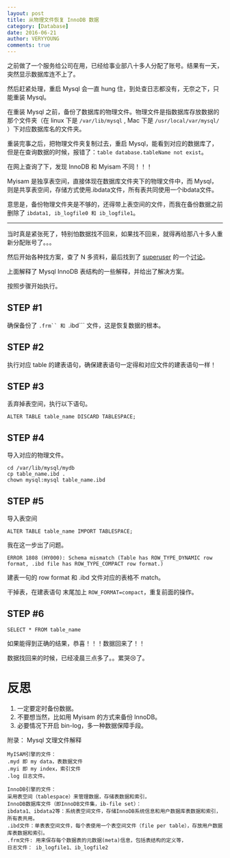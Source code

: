 ```yaml
---
layout: post
title: 从物理文件恢复 InnoDB 数据
category: [Database]
date: 2016-06-21
author: VERYYOUNG
comments: true
---
```


之前做了一个服务给公司在用，已经给事业部八十多人分配了账号。结果有一天，突然显示数据库连不上了。

然后赶紧处理，重启 Mysql 会一直 hung 住，到处查日志都没有，无奈之下，只能重装 Mysql。


在重装 Mysql 之前，备份了数据库的物理文件。物理文件是指数据库存放数据的那个文件夹（在 linux 下是 ```/var/lib/mysql```
, Mac 下是 ```/usr/local/var/mysql/``` ）下对应数据库名的文件夹。

重装完事之后，把物理文件夹复制过去，重启 Mysql，能看到对应的数据库了，但是在查询数据的时候，报错了：```table database.tableName not exist```。

<!-- more -->


在网上查询了下，发现 InnoDB 和 Myisam 不同！！！

Myisam 是独享表空间，直接体现在数据库文件夹下的物理文件中，而 Mysql，则是共享表空间，存储方式使用.ibdata文件，所有表共同使用一个ibdata文件。


意思是，备份物理文件夹是不够的，还得带上表空间的文件，而我在备份数据之前删除了 ```ibdata1, ib_logfile0 和 ib_logfile1```。


---- 

当时真是紧张死了，特别怕数据找不回来，如果找不回来，就得再给那八十多人重新分配账号了。。。

然后开始各种找方案，查了 N 多资料，最后找到了 [superuser](https://superuser.com) 的一个[讨论](https://superuser.com/questions/675445/mysql-innodb-lost-tables-but-files-exist)。

上面解释了 Mysql InnoDB 表结构的一些解释，并给出了解决方案。

按照步骤开始执行。

## STEP #1

确保备份了 ```.frm`` 和 ```.ibd``` 文件，这是恢复数据的根本。

## STEP #2

执行对应 table 的建表语句，确保建表语句一定得和对应文件的建表语句一样！

## STEP #3

丢弃掉表空间，执行以下语句。

```
ALTER TABLE table_name DISCARD TABLESPACE;

```

## STEP #4

导入对应的物理文件。

```
cd /var/lib/mysql/mydb
cp table_name.ibd .
chown mysql:mysql table_name.ibd

```

## STEP #5

导入表空间

```ALTER TABLE table_name IMPORT TABLESPACE; ```

我在这一步出了问题。

```
ERROR 1808 (HY000): Schema mismatch (Table has ROW_TYPE_DYNAMIC row format, .ibd file has ROW_TYPE_COMPACT row format.)

```

建表一句的 row format 和 .ibd 文件对应的表格不 match。

干掉表，在建表语句 末尾加上 ```ROW_FORMAT=compact```，重复前面的操作。


## STEP #6

```SELECT * FROM table_name```

如果能得到正确的结果，恭喜！！！数据回来了！！

数据找回来的时候，已经凌晨三点多了。。累哭😢了。

# 反思

1.  一定要定时备份数据。
2.  不要想当然，比如用 Myisam 的方式来备份 InnoDB。
3.  必要情况下开启 bin-log，多一种数据保障手段。


附录： Mysql 文理文件解释

```
MyISAM引擎的文件：
.myd 即 my data，表数据文件
.myi 即 my index，索引文件
.log 日志文件。
```
```
InnoDB引擎的文件：
采用表空间（tablespace）来管理数据，存储表数据和索引，
InnoDB数据库文件（即InnoDB文件集，ib-file set）：
ibdata1、ibdata2等：系统表空间文件，存储InnoDB系统信息和用户数据库表数据和索引，所有表共用。
.ibd文件：单表表空间文件，每个表使用一个表空间文件（file per table），存放用户数据库表数据和索引。
.frm文件: 用来保存每个数据表的元数据(meta)信息，包括表结构的定义等，
日志文件： ib_logfile1、ib_logfile2
```